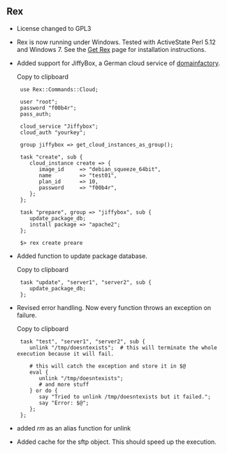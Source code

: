 ## Rex

-   License changed to GPL3

-   Rex is now running under Windows. Tested with ActiveState Perl 5.12 and Windows 7. See the [Get Rex](/get) page for installation instructions.

-   Added support for JiffyBox, a German cloud service of [domainfactory](http://www.df.eu).

    Copy to clipboard

         use Rex::Commands::Cloud;
         
         user "root";
         password "f00b4r";
         pass_auth;
         
         cloud_service "Jiffybox";
         cloud_auth "yourkey";
         
         group jiffybox => get_cloud_instances_as_group();
         
         task "create", sub {
            cloud_instance create => {
               image_id     => "debian_squeeze_64bit",
               name         => "test01",
               plan_id      => 10,
               password     => "f00b4r",
            };
         };
         
         task "prepare", group => "jiffybox", sub {
            update_package_db;
            install package => "apache2";
         };

         $> rex create preare

-   Added function to update package database.

    Copy to clipboard

         task "update", "server1", "server2", sub {
            update_package_db;
         };

-   Revised error handling. Now every function throws an exception on failure.

    Copy to clipboard

         task "test", "server1", "server2", sub {
            unlink "/tmp/doesntexists";  # this will terminate the whole execution because it will fail.
            
            # this will catch the exception and store it in $@
            eval {
               unlink "/tmp/doesntexists";
               # and more stuff
            } or do {
               say "Tried to unlink /tmp/doesntexists but it failed.";
               say "Error: $@";
            };
         };

-   added *rm* as an alias function for unlink

-   Added cache for the sftp object. This should speed up the execution.


